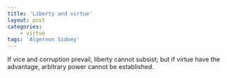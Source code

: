 ```yaml
---
title: 'Liberty and virtue'
layout: post
categories:
    - virtue
tags: 'Algernon Sidney'
---
```


If vice and corruption prevail, liberty cannot subsist; but if virtue have the advantage, arbitrary power cannot be established.
